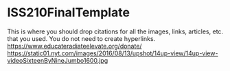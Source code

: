 # ISS210FinalTemplate
This is where you should drop citations for all the images, links, articles, etc. that you used. You do not need to create hyperlinks.
https://www.educateradiateelevate.org/donate/<br>
https://static01.nyt.com/images/2016/08/13/upshot/14up-view/14up-view-videoSixteenByNineJumbo1600.jpg

